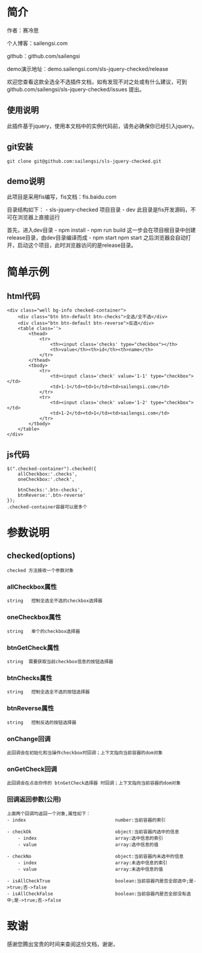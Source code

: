 # 简介
作者：赛冷思

个人博客：sailengsi.com

github：github.com/sailengsi

demo演示地址：demo.sailengsi.com/sls-jquery-checked/release

欢迎您查看这款全选全不选插件文档，如有发现不对之处或有什么建议，可到 github.com/sailengsi/sls-jquery-checked/issues 提出。

## 使用说明
此插件基于jquery，使用本文档中的实例代码前，请务必确保你已经引入jquery。

## git安装
```
git clone git@github.com:sailengsi/sls-jquery-checked.git
```
## demo说明
此项目是采用fis编写，fis文档：fis.baidu.com

目录结构如下：
    - sls-jquery-checked      项目目录
    	- dev		         此目录是fis开发源码，不可在浏览器上直接运行
    

首先，进入dev目录
    - npm install
    - npm run build 这一步会在项目根目录中创建release目录，由dev目录编译而成
    - npm start
npm start 之后浏览器会自动打开，启动这个项目，此时浏览器访问的是release目录。


# 简单示例

## html代码
```
<div class="well bg-info checked-container">
    <div class="btn btn-default btn-checks">全选/全不选</div>
    <div class="btn btn-default btn-reverse">反选</div>
    <table class=''>
        <thead>
            <tr>
                <th><input class='checks' type="checkbox"></th>
                <th>value</th><th>id</th><th>name</th>
            </tr>
        </thead>
        <tbody>
            <tr>
                <td><input class='check' value='1-1' type="checkbox"></td>
                <td>1-1</td><td>1</td><td>sailengsi.com</td>
            </tr>
            <tr>
                <td><input class='check' value='1-2' type="checkbox"></td>
                <td>1-2</td><td>1</td><td>sailengsi.com</td>
            </tr>
        </tbody>
    </table>
</div>
```
## js代码
```
$(".checked-container").checked({
    allCheckbox:'.checks',
    oneCheckbox:'.check',

    btnChecks:'.btn-checks',
    btnReverse:'.btn-reverse'
});
.checked-container容器可以是多个
```

# 参数说明

## checked(options)
    checked 方法接收一个参数对象

### allCheckbox属性
    string   控制全选全不选的checkbox选择器

### oneCheckbox属性
    string   单个的checkbox选择器

### btnGetCheck属性
    string  需要获取当前checkbox信息的按钮选择器

### btnChecks属性
    string   控制全选全不选的按钮选择器

### btnReverse属性
    string   控制反选的按钮选择器

### onChange回调
    此回调会在初始化和当操作checkbox时回调；上下文指向当前容器的dom对象

### onGetCheck回调
    此回调会在点击你传的 btnGetCheck选择器 时回调；上下文指向当前容器的dom对象
    
### 回调返回参数(公用)
    上面两个回调均返回一个对象,属性如下：
    - index                                 number:当前容器的索引

    - checkOk                               object:当前容器内选中的信息
        - index                             array:选中信息的索引
        - value                             array:选中信息的值

    - checkNo                               object:当前容器内未选中的信息
        - index                             array:未选中信息的索引
        - value                             array:未选中信息的值

    - isAllCheckTrue                        boolean:当前容器内是否全部选中;是->true;否->false
    - isAllCheckFalse                       boolean:当前容器内是否全部没有选中;是->true;否->false

# 致谢
感谢您腾出宝贵的时间来查阅这份文档，谢谢，